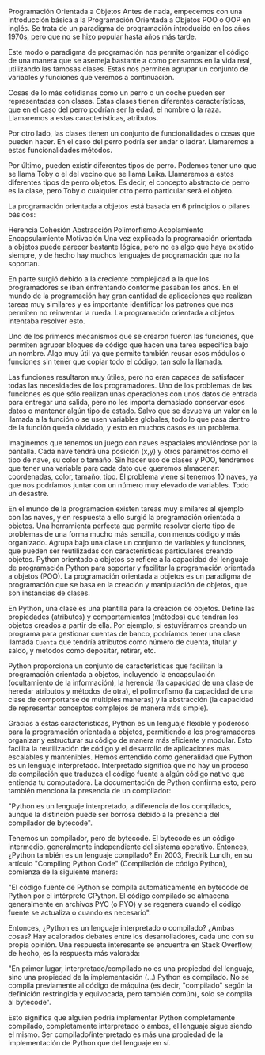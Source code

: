 Programación Orientada a Objetos
Antes de nada, empecemos con una introducción básica a la Programación Orientada a Objetos POO o OOP en inglés. Se trata de un paradigma de programación introducido en los años 1970s, pero que no se hizo popular hasta años más tarde.

Este modo o paradigma de programación nos permite organizar el código de una manera que se asemeja bastante a como pensamos en la vida real, utilizando las famosas clases. Estas nos permiten agrupar un conjunto de variables y funciones que veremos a continuación.

Cosas de lo más cotidianas como un perro o un coche pueden ser representadas con clases. Estas clases tienen diferentes características, que en el caso del perro podrían ser la edad, el nombre o la raza. Llamaremos a estas características, atributos.

Por otro lado, las clases tienen un conjunto de funcionalidades o cosas que pueden hacer. En el caso del perro podría ser andar o ladrar. Llamaremos a estas funcionalidades métodos.

Por último, pueden existir diferentes tipos de perro. Podemos tener uno que se llama Toby o el del vecino que se llama Laika. Llamaremos a estos diferentes tipos de perro objetos. Es decir, el concepto abstracto de perro es la clase, pero Toby o cualquier otro perro particular será el objeto.

La programación orientada a objetos está basada en 6 principios o pilares básicos:

Herencia
Cohesión
Abstracción
Polimorfismo
Acoplamiento
Encapsulamiento
Motivación
Una vez explicada la programación orientada a objetos puede parecer bastante lógica, pero no es algo que haya existido siempre, y de hecho hay muchos lenguajes de programación que no la soportan.

En parte surgió debido a la creciente complejidad a la que los programadores se iban enfrentando conforme pasaban los años. En el mundo de la programación hay gran cantidad de aplicaciones que realizan tareas muy similares y es importante identificar los patrones que nos permiten no reinventar la rueda. La programación orientada a objetos intentaba resolver esto.

Uno de los primeros mecanismos que se crearon fueron las funciones, que permiten agrupar bloques de código que hacen una tarea específica bajo un nombre. Algo muy útil ya que permite también reusar esos módulos o funciones sin tener que copiar todo el código, tan solo la llamada.

Las funciones resultaron muy útiles, pero no eran capaces de satisfacer todas las necesidades de los programadores. Uno de los problemas de las funciones es que sólo realizan unas operaciones con unos datos de entrada para entregar una salida, pero no les importa demasiado conservar esos datos o mantener algún tipo de estado. Salvo que se devuelva un valor en la llamada a la función o se usen variables globales, todo lo que pasa dentro de la función queda olvidado, y esto en muchos casos es un problema.

Imaginemos que tenemos un juego con naves espaciales moviéndose por la pantalla. Cada nave tendrá una posición (x,y) y otros parámetros como el tipo de nave, su color o tamaño. Sin hacer uso de clases y POO, tendremos que tener una variable para cada dato que queremos almacenar: coordenadas, color, tamaño, tipo. El problema viene si tenemos 10 naves, ya que nos podríamos juntar con un número muy elevado de variables. Todo un desastre.

En el mundo de la programación existen tareas muy similares al ejemplo con las naves, y en respuesta a ello surgió la programación orientada a objetos. Una herramienta perfecta que permite resolver cierto tipo de problemas de una forma mucho más sencilla, con menos código y más organizado. Agrupa bajo una clase un conjunto de variables y funciones, que pueden ser reutilizadas con características particulares creando objetos.
Python orientado a objetos se refiere a la capacidad del lenguaje de programación Python para soportar y facilitar la programación orientada a objetos (POO). La programación orientada a objetos es un paradigma de programación que se basa en la creación y manipulación de objetos, que son instancias de clases.

En Python, una clase es una plantilla para la creación de objetos. Define las propiedades (atributos) y comportamientos (métodos) que tendrán los objetos creados a partir de ella. Por ejemplo, si estuviéramos creando un programa para gestionar cuentas de banco, podríamos tener una clase llamada `Cuenta` que tendría atributos como número de cuenta, titular y saldo, y métodos como depositar, retirar, etc.

Python proporciona un conjunto de características que facilitan la programación orientada a objetos, incluyendo la encapsulación (ocultamiento de la información), la herencia (la capacidad de una clase de heredar atributos y métodos de otra), el polimorfismo (la capacidad de una clase de comportarse de múltiples maneras) y la abstracción (la capacidad de representar conceptos complejos de manera más simple).

Gracias a estas características, Python es un lenguaje flexible y poderoso para la programación orientada a objetos, permitiendo a los programadores organizar y estructurar su código de manera más eficiente y modular. Esto facilita la reutilización de código y el desarrollo de aplicaciones más escalables y mantenibles.
Hemos entendido como generalidad que Python es un lenguaje interpretado. Interpretado significa que no hay un proceso de compilación que traduzca el código fuente a algún código nativo que entienda tu computadora. La documentación de Python confirma esto, pero también menciona la presencia de un compilador:

"Python es un lenguaje interpretado, a diferencia de los compilados, aunque la distinción puede ser borrosa debido a la presencia del compilador de bytecode".

Tenemos un compilador, pero de bytecode. El bytecode es un código intermedio, generalmente independiente del sistema operativo. Entonces, ¿Python también es un lenguaje compilado? En 2003, Fredrik Lundh, en su artículo "Compiling Python Code" (Compilación de código Python), comienza de la siguiente manera:

"El código fuente de Python se compila automáticamente en bytecode de Python por el intérprete CPython. El código compilado se almacena generalmente en archivos PYC (o PYO) y se regenera cuando el código fuente se actualiza o cuando es necesario".

Entonces, ¿Python es un lenguaje interpretado o compilado? ¿Ambas cosas? Hay acalorados debates entre los desarrolladores, cada uno con su propia opinión. Una respuesta interesante se encuentra en Stack Overflow, de hecho, es la respuesta más valorada:

"En primer lugar, interpretado/compilado no es una propiedad del lenguaje, sino una propiedad de la implementación (...) Python es compilado. No se compila previamente al código de máquina (es decir, "compilado" según la definición restringida y equivocada, pero también común), solo se compila al bytecode".

Esto significa que alguien podría implementar Python completamente compilado, completamente interpretado o ambos, el lenguaje sigue siendo el mismo. Ser compilado/interpretado es más una propiedad de la implementación de Python que del lenguaje en sí.
